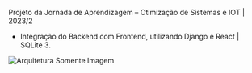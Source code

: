 Projeto da Jornada de Aprendizagem – Otimização de Sistemas e IOT | 2023/2

- Integração do Backend com Frontend, utilizando Django e React | SQLite 3.
  
![Arquitetura Somente Imagem](https://github.com/ikedayuji/Jornada_2023-2_Integracao_Frontend_Backend/assets/93358246/2063823d-8289-4024-a407-61b579c05299)
